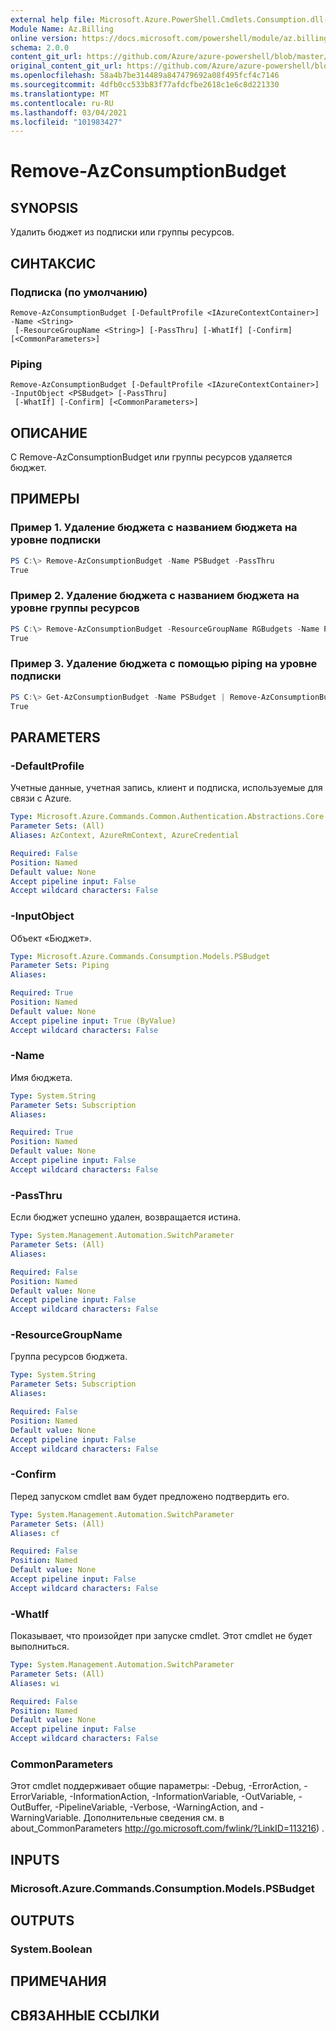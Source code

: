 ```yaml
---
external help file: Microsoft.Azure.PowerShell.Cmdlets.Consumption.dll-Help.xml
Module Name: Az.Billing
online version: https://docs.microsoft.com/powershell/module/az.billing/remove-azconsumptionbudget
schema: 2.0.0
content_git_url: https://github.com/Azure/azure-powershell/blob/master/src/Billing/Billing/help/Remove-AzConsumptionBudget.md
original_content_git_url: https://github.com/Azure/azure-powershell/blob/master/src/Billing/Billing/help/Remove-AzConsumptionBudget.md
ms.openlocfilehash: 58a4b7be314489a847479692a08f495fcf4c7146
ms.sourcegitcommit: 4dfb0cc533b83f77afdcfbe2618c1e6c8d221330
ms.translationtype: MT
ms.contentlocale: ru-RU
ms.lasthandoff: 03/04/2021
ms.locfileid: "101983427"
---
```

# Remove-AzConsumptionBudget

## SYNOPSIS
Удалить бюджет из подписки или группы ресурсов.

## СИНТАКСИС

### Подписка (по умолчанию)
```
Remove-AzConsumptionBudget [-DefaultProfile <IAzureContextContainer>] -Name <String>
 [-ResourceGroupName <String>] [-PassThru] [-WhatIf] [-Confirm] [<CommonParameters>]
```

### Piping
```
Remove-AzConsumptionBudget [-DefaultProfile <IAzureContextContainer>] -InputObject <PSBudget> [-PassThru]
 [-WhatIf] [-Confirm] [<CommonParameters>]
```

## ОПИСАНИЕ
С Remove-AzConsumptionBudget или группы ресурсов удаляется бюджет.

## ПРИМЕРЫ

### Пример 1. Удаление бюджета с названием бюджета на уровне подписки
```powershell
PS C:\> Remove-AzConsumptionBudget -Name PSBudget -PassThru
True
```

### Пример 2. Удаление бюджета с названием бюджета на уровне группы ресурсов
```powershell
PS C:\> Remove-AzConsumptionBudget -ResourceGroupName RGBudgets -Name PSBudgetRG -PassThru
True
```

### Пример 3. Удаление бюджета с помощью piping на уровне подписки
```powershell
PS C:\> Get-AzConsumptionBudget -Name PSBudget | Remove-AzConsumptionBudget -PassThru
True
```

## PARAMETERS

### -DefaultProfile
Учетные данные, учетная запись, клиент и подписка, используемые для связи с Azure.

```yaml
Type: Microsoft.Azure.Commands.Common.Authentication.Abstractions.Core.IAzureContextContainer
Parameter Sets: (All)
Aliases: AzContext, AzureRmContext, AzureCredential

Required: False
Position: Named
Default value: None
Accept pipeline input: False
Accept wildcard characters: False
```

### -InputObject
Объект «Бюджет».

```yaml
Type: Microsoft.Azure.Commands.Consumption.Models.PSBudget
Parameter Sets: Piping
Aliases:

Required: True
Position: Named
Default value: None
Accept pipeline input: True (ByValue)
Accept wildcard characters: False
```

### -Name
Имя бюджета.

```yaml
Type: System.String
Parameter Sets: Subscription
Aliases:

Required: True
Position: Named
Default value: None
Accept pipeline input: False
Accept wildcard characters: False
```

### -PassThru
Если бюджет успешно удален, возвращается истина.

```yaml
Type: System.Management.Automation.SwitchParameter
Parameter Sets: (All)
Aliases:

Required: False
Position: Named
Default value: None
Accept pipeline input: False
Accept wildcard characters: False
```

### -ResourceGroupName
Группа ресурсов бюджета.

```yaml
Type: System.String
Parameter Sets: Subscription
Aliases:

Required: False
Position: Named
Default value: None
Accept pipeline input: False
Accept wildcard characters: False
```

### -Confirm
Перед запуском cmdlet вам будет предложено подтвердить его.

```yaml
Type: System.Management.Automation.SwitchParameter
Parameter Sets: (All)
Aliases: cf

Required: False
Position: Named
Default value: None
Accept pipeline input: False
Accept wildcard characters: False
```

### -WhatIf
Показывает, что произойдет при запуске cmdlet.
Этот cmdlet не будет выполниться.

```yaml
Type: System.Management.Automation.SwitchParameter
Parameter Sets: (All)
Aliases: wi

Required: False
Position: Named
Default value: None
Accept pipeline input: False
Accept wildcard characters: False
```

### CommonParameters
Этот cmdlet поддерживает общие параметры: -Debug, -ErrorAction, -ErrorVariable, -InformationAction, -InformationVariable, -OutVariable, -OutBuffer, -PipelineVariable, -Verbose, -WarningAction, and -WarningVariable. Дополнительные сведения см. в about_CommonParameters http://go.microsoft.com/fwlink/?LinkID=113216) .

## INPUTS

### Microsoft.Azure.Commands.Consumption.Models.PSBudget

## OUTPUTS

### System.Boolean

## ПРИМЕЧАНИЯ

## СВЯЗАННЫЕ ССЫЛКИ
